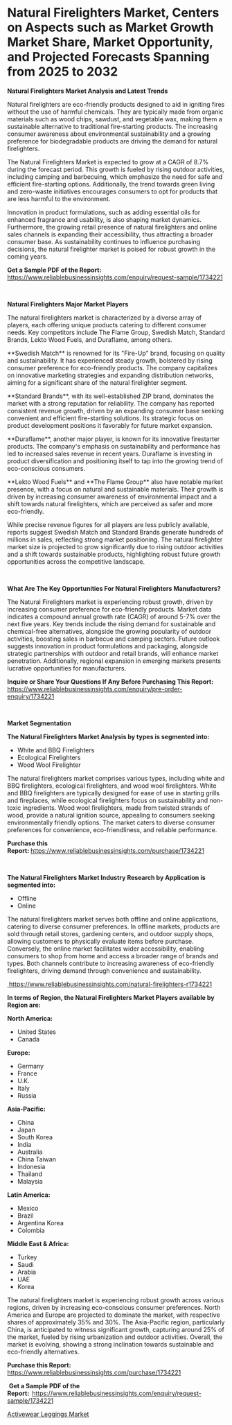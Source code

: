 <p><h1>Natural Firelighters Market, Centers on Aspects such as Market Growth Market Share, Market Opportunity, and Projected Forecasts Spanning from 2025 to 2032</h1></p><p><strong>Natural Firelighters Market Analysis and Latest Trends</strong></p>
<p><p>Natural firelighters are eco-friendly products designed to aid in igniting fires without the use of harmful chemicals. They are typically made from organic materials such as wood chips, sawdust, and vegetable wax, making them a sustainable alternative to traditional fire-starting products. The increasing consumer awareness about environmental sustainability and a growing preference for biodegradable products are driving the demand for natural firelighters.</p><p>The Natural Firelighters Market is expected to grow at a CAGR of 8.7% during the forecast period. This growth is fueled by rising outdoor activities, including camping and barbecuing, which emphasize the need for safe and efficient fire-starting options. Additionally, the trend towards green living and zero-waste initiatives encourages consumers to opt for products that are less harmful to the environment.</p><p>Innovation in product formulations, such as adding essential oils for enhanced fragrance and usability, is also shaping market dynamics. Furthermore, the growing retail presence of natural firelighters and online sales channels is expanding their accessibility, thus attracting a broader consumer base. As sustainability continues to influence purchasing decisions, the natural firelighter market is poised for robust growth in the coming years.</p></p>
<p><strong>Get a Sample PDF of the Report:&nbsp;</strong> <a href="https://www.reliablebusinessinsights.com/enquiry/request-sample/1734221?utm_campaign=2094&utm_medium=2&utm_source=Github&utm_content=ia&utm_term=07022025&utm_id=natural-firelighters">https://www.reliablebusinessinsights.com/enquiry/request-sample/1734221</a></p>
<p>&nbsp;</p>
<p><strong>Natural Firelighters Major Market Players</strong></p>
<p><p>The natural firelighters market is characterized by a diverse array of players, each offering unique products catering to different consumer needs. Key competitors include The Flame Group, Swedish Match, Standard Brands, Lekto Wood Fuels, and Duraflame, among others.</p><p>**Swedish Match** is renowned for its "Fire-Up" brand, focusing on quality and sustainability. It has experienced steady growth, bolstered by rising consumer preference for eco-friendly products. The company capitalizes on innovative marketing strategies and expanding distribution networks, aiming for a significant share of the natural firelighter segment.</p><p>**Standard Brands**, with its well-established ZIP brand, dominates the market with a strong reputation for reliability. The company has reported consistent revenue growth, driven by an expanding consumer base seeking convenient and efficient fire-starting solutions. Its strategic focus on product development positions it favorably for future market expansion.</p><p>**Duraflame**, another major player, is known for its innovative firestarter products. The company's emphasis on sustainability and performance has led to increased sales revenue in recent years. Duraflame is investing in product diversification and positioning itself to tap into the growing trend of eco-conscious consumers.</p><p>**Lekto Wood Fuels** and **The Flame Group** also have notable market presence, with a focus on natural and sustainable materials. Their growth is driven by increasing consumer awareness of environmental impact and a shift towards natural firelighters, which are perceived as safer and more eco-friendly.</p><p>While precise revenue figures for all players are less publicly available, reports suggest Swedish Match and Standard Brands generate hundreds of millions in sales, reflecting strong market positioning. The natural firelighter market size is projected to grow significantly due to rising outdoor activities and a shift towards sustainable products, highlighting robust future growth opportunities across the competitive landscape.</p></p>
<p>&nbsp;</p>
<p><strong>What Are The Key Opportunities For Natural Firelighters Manufacturers?</strong></p>
<p><p>The Natural Firelighters market is experiencing robust growth, driven by increasing consumer preference for eco-friendly products. Market data indicates a compound annual growth rate (CAGR) of around 5-7% over the next five years. Key trends include the rising demand for sustainable and chemical-free alternatives, alongside the growing popularity of outdoor activities, boosting sales in barbecue and camping sectors. Future outlook suggests innovation in product formulations and packaging, alongside strategic partnerships with outdoor and retail brands, will enhance market penetration. Additionally, regional expansion in emerging markets presents lucrative opportunities for manufacturers.</p></p>
<p><strong>Inquire or Share Your Questions If Any Before Purchasing This Report:</strong> <a href="https://www.reliablebusinessinsights.com/enquiry/pre-order-enquiry/1734221?utm_campaign=2094&utm_medium=2&utm_source=Github&utm_content=ia&utm_term=07022025&utm_id=natural-firelighters">https://www.reliablebusinessinsights.com/enquiry/pre-order-enquiry/1734221</a></p>
<p>&nbsp;</p>
<p><strong>Market Segmentation</strong></p>
<p><strong>The Natural Firelighters Market Analysis by types is segmented into:</strong></p>
<p><ul><li>White and BBQ Firelighters</li><li>Ecological Firelighters</li><li>Wood Wool Firelighter</li></ul></p>
<p><p>The natural firelighters market comprises various types, including white and BBQ firelighters, ecological firelighters, and wood wool firelighters. White and BBQ firelighters are typically designed for ease of use in starting grills and fireplaces, while ecological firelighters focus on sustainability and non-toxic ingredients. Wood wool firelighters, made from twisted strands of wood, provide a natural ignition source, appealing to consumers seeking environmentally friendly options. The market caters to diverse consumer preferences for convenience, eco-friendliness, and reliable performance.</p></p>
<p><strong>Purchase this Report:&nbsp;</strong><a href="https://www.reliablebusinessinsights.com/purchase/1734221?utm_campaign=2094&utm_medium=2&utm_source=Github&utm_content=ia&utm_term=07022025&utm_id=natural-firelighters">https://www.reliablebusinessinsights.com/purchase/1734221</a></p>
<p>&nbsp;</p>
<p><strong>The Natural Firelighters Market Industry Research by Application is segmented into:</strong></p>
<p><ul><li>Offline</li><li>Online</li></ul></p>
<p><p>The natural firelighters market serves both offline and online applications, catering to diverse consumer preferences. In offline markets, products are sold through retail stores, gardening centers, and outdoor supply shops, allowing customers to physically evaluate items before purchase. Conversely, the online market facilitates wider accessibility, enabling consumers to shop from home and access a broader range of brands and types. Both channels contribute to increasing awareness of eco-friendly firelighters, driving demand through convenience and sustainability.</p></p>
<p><a href="https://www.reliablebusinessinsights.com/natural-firelighters-r1734221?utm_campaign=2094&utm_medium=2&utm_source=Github&utm_content=ia&utm_term=07022025&utm_id=natural-firelighters">&nbsp;https://www.reliablebusinessinsights.com/natural-firelighters-r1734221</a></p>
<p><strong>In terms of Region, the Natural Firelighters Market Players available by Region are:</strong></p>
<p>
    <p> <strong> North America: </strong>
        <ul>
            <li>United States</li>
            <li>Canada</li>
        </ul>
        </p> 
    <p> <strong> Europe: </strong>
        <ul>
            <li>Germany</li>
            <li>France</li>
            <li>U.K.</li>
            <li>Italy</li>
            <li>Russia</li>
        </ul>
        </p> 
    <p> <strong> Asia-Pacific: </strong>
        <ul>
            <li>China</li>
            <li>Japan</li>
            <li>South Korea</li>
            <li>India</li>
            <li>Australia</li>
            <li>China Taiwan</li>
            <li>Indonesia</li>
            <li>Thailand</li>
            <li>Malaysia</li>
        </ul>
        </p> 
    <p> <strong> Latin America: </strong>
        <ul>
            <li>Mexico</li>
            <li>Brazil</li>
            <li>Argentina Korea</li>
            <li>Colombia</li>
        </ul>
        </p> 
    <p> <strong> Middle East & Africa: </strong>
        <ul>
            <li>Turkey</li>
            <li>Saudi</li>
            <li>Arabia</li>
            <li>UAE</li>
            <li>Korea</li>
        </ul>
    </p>
    </p>
<p><p>The natural firelighters market is experiencing robust growth across various regions, driven by increasing eco-conscious consumer preferences. North America and Europe are projected to dominate the market, with respective shares of approximately 35% and 30%. The Asia-Pacific region, particularly China, is anticipated to witness significant growth, capturing around 25% of the market, fueled by rising urbanization and outdoor activities. Overall, the market is evolving, showing a strong inclination towards sustainable and eco-friendly alternatives.</p></p>
<p><strong>Purchase this Report: </strong><a href="https://www.reliablebusinessinsights.com/purchase/1734221?utm_campaign=2094&utm_medium=2&utm_source=Github&utm_content=ia&utm_term=07022025&utm_id=natural-firelighters">https://www.reliablebusinessinsights.com/purchase/1734221</a></p>
<p>&nbsp;<strong>Get a Sample PDF of the Report:&nbsp;&nbsp;</strong><a href="https://www.reliablebusinessinsights.com/enquiry/request-sample/1734221?utm_campaign=2094&utm_medium=2&utm_source=Github&utm_content=ia&utm_term=07022025&utm_id=natural-firelighters">https://www.reliablebusinessinsights.com/enquiry/request-sample/1734221</a></p>
<p><strong></strong></p>
<p><p><a href="https://github.com/DixieGrimes/Market-Research-Report-List-1/blob/main/activewear-leggings-market.md?utm_campaign=2094&utm_medium=2&utm_source=Github&utm_content=ia&utm_term=07022025&utm_id=natural-firelighters">Activewear Leggings Market</a></p></p>